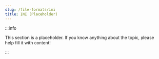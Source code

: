 ```yaml
---
slug: /file-formats/ini
title: INI (Placeholder)
---
```


:::info

This section is a placeholder. If you know anything about the topic, please help fill it with content!

:::
